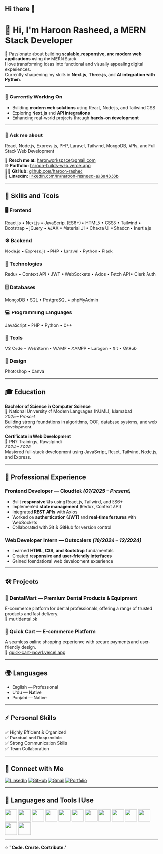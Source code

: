 ## Hi there 👋

# 👋 Hi, I'm Haroon Rasheed, a MERN Stack Developer

🚀 Passionate about building **scalable, responsive, and modern web applications** using the MERN Stack.  
I love transforming ideas into functional and visually appealing digital experiences.  
Currently sharpening my skills in **Next.js**, **Three.js**, and **AI integration with Python**.

---

### 💼 Currently Working On
- Building **modern web solutions** using React, Node.js, and Tailwind CSS  
- Exploring **Next.js** and **API integrations**  
- Enhancing real-world projects through **hands-on development**

---

### 💬 Ask me about
React, Node.js, Express.js, PHP, Laravel, Tailwind, MongoDB, APIs, and Full Stack Web Development  

📧 **Reach me at:** [haronworkspace@gmail.com](mailto:haronworkspace@gmail.com)  
🌐 **Portfolio:** [haroon-builds-web.vercel.app](https://haroon-builds-web.vercel.app)  
👨‍💻 **GitHub:** [github.com/haroon-rashed](https://github.com/haroon-rashed)  
🔗 **LinkedIn:** [linkedin.com/in/haroon-rasheed-a03a4333b](https://www.linkedin.com/in/haroon-rasheed-a03a4333b/)  

---

## 🧠 Skills and Tools

### 🖥️ Frontend
React.js • Next.js • JavaScript (ES6+) • HTML5 • CSS3 • Tailwind • Bootstrap • jQuery • AJAX • Material UI • Chakra UI • Shadcn • Inertia.js

### ⚙️ Backend
Node.js • Express.js • PHP • Laravel • Python • Flask

### 🧩 Technologies
Redux • Context API • JWT • WebSockets • Axios • Fetch API • Clerk Auth

### 🗄️ Databases
MongoDB • SQL • PostgreSQL • phpMyAdmin

### 💻 Programming Languages
JavaScript • PHP • Python • C++

### 🧰 Tools
VS Code • WebStorm • WAMP • XAMPP • Laragon • Git • GitHub

### 🎨 Design
Photoshop • Canva

---

## 🎓 Education

**Bachelor of Science in Computer Science**  
📍 National University of Modern Languages (NUML), Islamabad  
_2025 – Present_  
Building strong foundations in algorithms, OOP, database systems, and web development.

**Certificate in Web Development**  
📍 PNY Trainings, Rawalpindi  
_2024 – 2025_  
Mastered full-stack development using JavaScript, React, Tailwind, Node.js, and Express.

---

## 💼 Professional Experience

### Frontend Developer — Cloudtek _(01/2025 – Present)_
- Built **responsive UIs** using React.js, Tailwind, and ES6+  
- Implemented **state management** (Redux, Context API)  
- Integrated **REST APIs** with Axios  
- Worked on **authentication (JWT)** and **real-time features** with WebSockets  
- Collaborated with Git & GitHub for version control

### Web Developer Intern — Outscalers _(10/2024 – 12/2024)_
- Learned **HTML, CSS, and Bootstrap** fundamentals  
- Created **responsive and user-friendly interfaces**  
- Gained foundational web development experience

---

## 🛠️ Projects

### 🦷 DentalMart — Premium Dental Products & Equipment
E-commerce platform for dental professionals, offering a range of trusted products and fast delivery.  
🔗 [multidental.pk](https://multidental.pk)

### 🛒 Quick Cart — E-commerce Platform
A seamless online shopping experience with secure payments and user-friendly design.  
🔗 [quick-cart-mow1.vercel.app](https://quick-cart-mow1.vercel.app/)

---

## 🌍 Languages
- English — Professional  
- Urdu — Native  
- Punjabi — Native  

---

## ⚡ Personal Skills
✅ Highly Efficient & Organized  
✅ Punctual and Responsible  
✅ Strong Communication Skills  
✅ Team Collaboration  

---

## 🤝 Connect with Me

[![LinkedIn](https://cdn.jsdelivr.net/gh/devicons/devicon/icons/linkedin/linkedin-original.svg)](https://www.linkedin.com/in/haroon-rasheed-a03a4333b/)
[![GitHub](https://cdn.jsdelivr.net/gh/devicons/devicon/icons/github/github-original.svg)](https://github.com/haroon-rashed)
[![Gmail](https://img.shields.io/badge/Gmail-haronworkspace%40gmail.com-red?logo=gmail)](mailto:haronworkspace@gmail.com)
[![Portfolio](https://img.shields.io/badge/Portfolio-haroon--builds--web.vercel.app-blue?logo=vercel)](https://haroon-builds-web.vercel.app)

---

## 🧰 Languages and Tools I Use

<p align="left">
<img src="https://cdn.jsdelivr.net/gh/devicons/devicon/icons/react/react-original.svg" width="40" />
<img src="https://cdn.jsdelivr.net/gh/devicons/devicon/icons/nextjs/nextjs-original.svg" width="40" />
<img src="https://cdn.jsdelivr.net/gh/devicons/devicon/icons/javascript/javascript-original.svg" width="40" />
<img src="https://cdn.jsdelivr.net/gh/devicons/devicon/icons/nodejs/nodejs-original.svg" width="40" />
<img src="https://cdn.jsdelivr.net/gh/devicons/devicon/icons/express/express-original.svg" width="40" />
<img src="https://cdn.jsdelivr.net/gh/devicons/devicon/icons/mongodb/mongodb-original.svg" width="40" />
<img src="https://cdn.jsdelivr.net/gh/devicons/devicon/icons/html5/html5-original.svg" width="40" />
<img src="https://cdn.jsdelivr.net/gh/devicons/devicon/icons/css3/css3-original.svg" width="40" />
<img src="https://cdn.jsdelivr.net/gh/devicons/devicon/icons/bootstrap/bootstrap-original.svg" width="40" />
<img src="https://cdn.jsdelivr.net/gh/devicons/devicon/icons/tailwindcss/tailwindcss-plain.svg" width="40" />
<img src="https://cdn.jsdelivr.net/gh/devicons/devicon/icons/git/git-original.svg" width="40" />
<img src="https://cdn.jsdelivr.net/gh/devicons/devicon/icons/python/python-original.svg" width="40" />
<img src="https://cdn.jsdelivr.net/gh/devicons/devicon/icons/php/php-original.svg" width="40" />
</p>

---

⭐ **"Code. Create. Contribute."**
